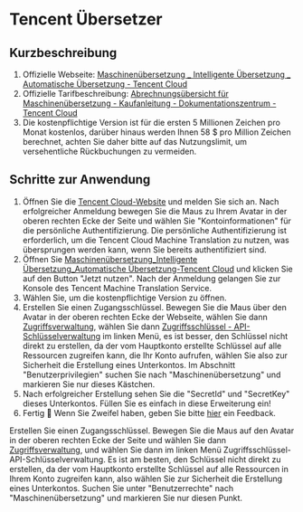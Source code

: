 # Tencent Übersetzer

## Kurzbeschreibung

1. Offizielle Webseite: [Maschinenübersetzung _ Intelligente Übersetzung _ Automatische Übersetzung - Tencent Cloud](https://cloud.tencent.com/product/tmt)
2. Offizielle Tarifbeschreibung: [Abrechnungsübersicht für Maschinenübersetzung - Kaufanleitung - Dokumentationszentrum - Tencent Cloud](https://cloud.tencent.com/document/product/551/35017)
3. Die kostenpflichtige Version ist für die ersten 5 Millionen Zeichen pro Monat kostenlos, darüber hinaus werden Ihnen 58 $ pro Million Zeichen berechnet, achten Sie daher bitte auf das Nutzungslimit, um versehentliche Rückbuchungen zu vermeiden.

## Schritte zur Anwendung

1. Öffnen Sie die [Tencent Cloud-Website](https://cloud.tencent.com/) und melden Sie sich an. Nach erfolgreicher Anmeldung bewegen Sie die Maus zu Ihrem Avatar in der oberen rechten Ecke der Seite und wählen Sie "Kontoinformationen" für die persönliche Authentifizierung. Die persönliche Authentifizierung ist erforderlich, um die Tencent Cloud Machine Translation zu nutzen, was übersprungen werden kann, wenn Sie bereits authentifiziert sind.
2. Öffnen Sie [Maschinenübersetzung_Intelligente Übersetzung_Automatische Übersetzung-Tencent Cloud](https://cloud.tencent.com/product/tmt) und klicken Sie auf den Button "Jetzt nutzen". Nach der Anmeldung gelangen Sie zur Konsole des Tencent Machine Translation Service.
3. Wählen Sie, um die kostenpflichtige Version zu öffnen.
4. Erstellen Sie einen Zugangsschlüssel. Bewegen Sie die Maus über den Avatar in der oberen rechten Ecke der Webseite, wählen Sie dann [Zugriffsverwaltung](https://console.cloud.tencent.com/cam/overview), wählen Sie dann [Zugriffsschlüssel - API-Schlüsselverwaltung](https://console.cloud.tencent.com/cam/capi) im linken Menü, es ist besser, den Schlüssel nicht direkt zu erstellen, da der vom Hauptkonto erstellte Schlüssel auf alle Ressourcen zugreifen kann, die Ihr Konto aufrufen, wählen Sie also zur Sicherheit die Erstellung eines Unterkontos. Im Abschnitt "Benutzerprivilegien" suchen Sie nach "Maschinenübersetzung" und markieren Sie nur dieses Kästchen.
5. Nach erfolgreicher Erstellung sehen Sie die "SecretId" und "SecretKey" dieses Unterkontos. Füllen Sie es einfach in diese Erweiterung ein!
6. Fertig 🎉 Wenn Sie Zweifel haben, geben Sie bitte [hier](https://github.com/immersive-translate/immersive-translate/issues/137) ein Feedback.

Erstellen Sie einen Zugangsschlüssel. Bewegen Sie die Maus auf den Avatar in der oberen rechten Ecke der Seite und wählen Sie dann [Zugriffsverwaltung](https://console.cloud.tencent.com/cam/overview), und wählen Sie dann im linken Menü Zugriffsschlüssel-API-Schlüsselverwaltung. Es ist am besten, den Schlüssel nicht direkt zu erstellen, da der vom Hauptkonto erstellte Schlüssel auf alle Ressourcen in Ihrem Konto zugreifen kann, also wählen Sie zur Sicherheit die Erstellung eines Unterkontos. Suchen Sie unter "Benutzerrechte" nach "Maschinenübersetzung" und markieren Sie nur diesen Punkt.